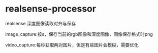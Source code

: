 # realsense-processor
realsense 深度图像读取对齐与保存

image_capture:按s，保存当前的rgb图像和深度图像，图像保存格式时png

video_capture:每秒获取两对图片，但是有些图片会模糊，需要优化